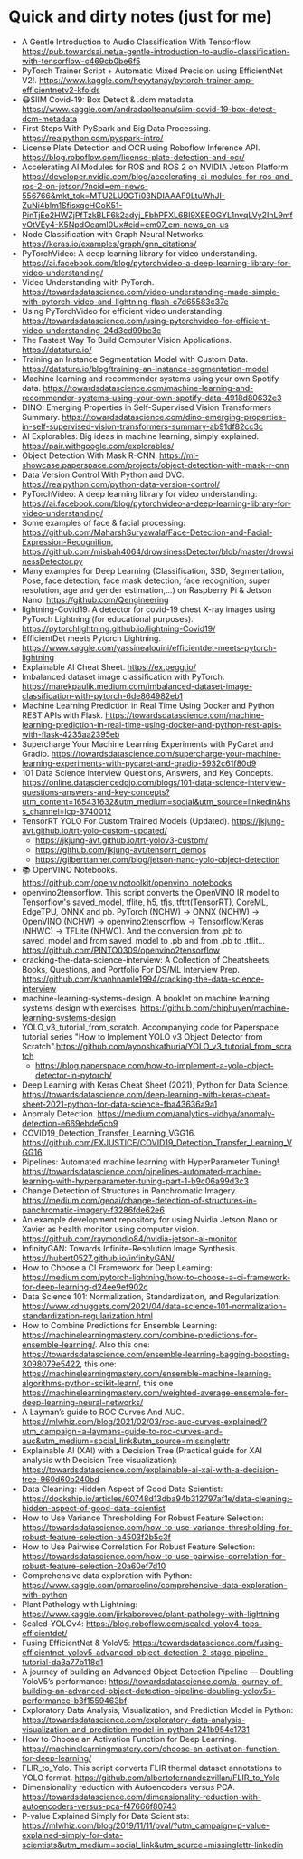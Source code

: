 
# Quick and dirty notes (just for me)
* A Gentle Introduction to Audio Classification With Tensorflow.  https://pub.towardsai.net/a-gentle-introduction-to-audio-classification-with-tensorflow-c469cb0be6f5
* PyTorch Trainer Script + Automatic Mixed Precision using EfficientNet V2!. https://www.kaggle.com/heyytanay/pytorch-trainer-amp-efficientnetv2-kfolds
* 😷SIIM Covid-19: Box Detect & .dcm metadata. https://www.kaggle.com/andradaolteanu/siim-covid-19-box-detect-dcm-metadata
* First Steps With PySpark and Big Data Processing. https://realpython.com/pyspark-intro/
* License Plate Detection and OCR using Roboflow Inference API. https://blog.roboflow.com/license-plate-detection-and-ocr/
* Accelerating AI Modules for ROS and ROS 2 on NVIDIA Jetson Platform. https://developer.nvidia.com/blog/accelerating-ai-modules-for-ros-and-ros-2-on-jetson/?ncid=em-news-556766&mkt_tok=MTU2LU9GTi03NDIAAAF9LtuWhJI-ZuNi4bIm1SfisxgeHCoK51-PinTjEe2HWZjPfTzkBLF6k2adyj_FbhPFXL6BI9XEEOGYL1nvqLVy2InL9mfvOtVEy4-K5NpdOeaml0Ux#cid=em07_em-news_en-us
* Node Classification with Graph Neural Networks. https://keras.io/examples/graph/gnn_citations/
* PyTorchVideo: A deep learning library for video understanding. https://ai.facebook.com/blog/pytorchvideo-a-deep-learning-library-for-video-understanding/
* Video Understanding with PyTorch. https://towardsdatascience.com/video-understanding-made-simple-with-pytorch-video-and-lightning-flash-c7d65583c37e
* Using PyTorchVideo for efficient video understanding. https://towardsdatascience.com/using-pytorchvideo-for-efficient-video-understanding-24d3cd99bc3c
* The Fastest Way To Build Computer Vision Applications. https://datature.io/
* Training an Instance Segmentation Model with Custom Data. https://datature.io/blog/training-an-instance-segmentation-model
* Machine learning and recommender systems using your own Spotify data. https://towardsdatascience.com/machine-learning-and-recommender-systems-using-your-own-spotify-data-4918d80632e3
* DINO: Emerging Properties in Self-Supervised Vision Transformers Summary. https://towardsdatascience.com/dino-emerging-properties-in-self-supervised-vision-transformers-summary-ab91df82cc3c
* AI Explorables: Big ideas in machine learning, simply explained. https://pair.withgoogle.com/explorables/
* Object Detection With Mask R-CNN. https://ml-showcase.paperspace.com/projects/object-detection-with-mask-r-cnn
* Data Version Control With Python and DVC. https://realpython.com/python-data-version-control/
* PyTorchVideo: A deep learning library for video understanding: https://ai.facebook.com/blog/pytorchvideo-a-deep-learning-library-for-video-understanding/
* Some examples of face & facial processing: https://github.com/MaharshSuryawala/Face-Detection-and-Facial-Expression-Recognition, https://github.com/misbah4064/drowsinessDetector/blob/master/drowsinessDetector.py
* Many examples for Deep Learning (Classification, SSD, Segmentation, Pose, face detection, face mask detection, face recognition, super resolution, age and gender estimation,...) on Raspberry Pi & Jetson Nano. https://github.com/Qengineering
* lightning-Covid19: A detector for covid-19 chest X-ray images using PyTorch Lightning (for educational purposes). https://pytorchlightning.github.io/lightning-Covid19/
* EfficientDet meets Pytorch Lightning. https://www.kaggle.com/yassinealouini/efficientdet-meets-pytorch-lightning
* Explainable AI Cheat Sheet. https://ex.pegg.io/
* Imbalanced dataset image classification with PyTorch. https://marekpaulik.medium.com/imbalanced-dataset-image-classification-with-pytorch-6de864982eb1
* Machine Learning Prediction in Real Time Using Docker and Python REST APIs with Flask. https://towardsdatascience.com/machine-learning-prediction-in-real-time-using-docker-and-python-rest-apis-with-flask-4235aa2395eb
* Supercharge Your Machine Learning Experiments with PyCaret and Gradio. https://towardsdatascience.com/supercharge-your-machine-learning-experiments-with-pycaret-and-gradio-5932c61f80d9
* 101 Data Science Interview Questions, Answers, and Key Concepts. https://online.datasciencedojo.com/blogs/101-data-science-interview-questions-answers-and-key-concepts?utm_content=165431632&utm_medium=social&utm_source=linkedin&hss_channel=lcp-3740012
* TensorRT YOLO For Custom Trained Models (Updated). https://jkjung-avt.github.io/trt-yolo-custom-updated/
   *  https://jkjung-avt.github.io/trt-yolov3-custom/
   *  https://github.com/jkjung-avt/tensorrt_demos
   *  https://gilberttanner.com/blog/jetson-nano-yolo-object-detection
* 📚 OpenVINO Notebooks. https://github.com/openvinotoolkit/openvino_notebooks
* openvino2tensorflow. This script converts the OpenVINO IR model to Tensorflow's saved_model, tflite, h5, tfjs, tftrt(TensorRT), CoreML, EdgeTPU, ONNX and pb. PyTorch (NCHW) -> ONNX (NCHW) -> OpenVINO (NCHW) -> openvino2tensorflow -> Tensorflow/Keras (NHWC) -> TFLite (NHWC). And the conversion from .pb to saved_model and from saved_model to .pb and from .pb to .tflit… https://github.com/PINTO0309/openvino2tensorflow
* cracking-the-data-science-interview: A Collection of Cheatsheets, Books, Questions, and Portfolio For DS/ML Interview Prep. https://github.com/khanhnamle1994/cracking-the-data-science-interview
* machine-learning-systems-design. A booklet on machine learning systems design with exercises. https://github.com/chiphuyen/machine-learning-systems-design
* YOLO_v3_tutorial_from_scratch. Accompanying code for Paperspace tutorial series "How to Implement YOLO v3 Object Detector from Scratch".https://github.com/ayooshkathuria/YOLO_v3_tutorial_from_scratch
   *  https://blog.paperspace.com/how-to-implement-a-yolo-object-detector-in-pytorch/
* Deep Learning with Keras Cheat Sheet (2021), Python for Data Science. https://towardsdatascience.com/deep-learning-with-keras-cheat-sheet-2021-python-for-data-science-fba43636a9a1
* Anomaly Detection. https://medium.com/analytics-vidhya/anomaly-detection-e669ebde5cb9
* COVID19_Detection_Transfer_Learning_VGG16. https://github.com/EXJUSTICE/COVID19_Detection_Transfer_Learning_VGG16
* Pipelines: Automated machine learning with HyperParameter Tuning!. https://towardsdatascience.com/pipelines-automated-machine-learning-with-hyperparameter-tuning-part-1-b9c06a99d3c3
* Change Detection of Structures in Panchromatic Imagery. https://medium.com/geoai/change-detection-of-structures-in-panchromatic-imagery-f3286fde62e6
* An example development repository for using Nvidia Jetson Nano or Xavier as health monitor using computer vision. https://github.com/raymondlo84/nvidia-jetson-ai-monitor
* InfinityGAN: Towards Infinite-Resolution Image Synthesis. https://hubert0527.github.io/infinityGAN/
* How to Choose a CI Framework for Deep Learning: https://medium.com/pytorch-lightning/how-to-choose-a-ci-framework-for-deep-learning-d24ee9ef902c
* Data Science 101: Normalization, Standardization, and Regularization: https://www.kdnuggets.com/2021/04/data-science-101-normalization-standardization-regularization.html
* How to Combine Predictions for Ensemble Learning: https://machinelearningmastery.com/combine-predictions-for-ensemble-learning/. Also this one: https://towardsdatascience.com/ensemble-learning-bagging-boosting-3098079e5422, this one: https://machinelearningmastery.com/ensemble-machine-learning-algorithms-python-scikit-learn/, this one https://machinelearningmastery.com/weighted-average-ensemble-for-deep-learning-neural-networks/
* A Layman’s guide to ROC Curves And AUC. https://mlwhiz.com/blog/2021/02/03/roc-auc-curves-explained/?utm_campaign=a-laymans-guide-to-roc-curves-and-auc&utm_medium=social_link&utm_source=missinglettr
* Explainable AI (XAI) with a Decision Tree (Practical guide for XAI analysis with Decision Tree visualization): https://towardsdatascience.com/explainable-ai-xai-with-a-decision-tree-960d60b240bd
* Data Cleaning: Hidden Aspect of Good Data Scientist: https://dockship.io/articles/60748d13dba94b312797af1e/data-cleaning:-hidden-aspect-of-good-data-scientist
* How to Use Variance Thresholding For Robust Feature Selection: https://towardsdatascience.com/how-to-use-variance-thresholding-for-robust-feature-selection-a4503f2b5c3f
* How to Use Pairwise Correlation For Robust Feature Selection: https://towardsdatascience.com/how-to-use-pairwise-correlation-for-robust-feature-selection-20a60ef7d10
* Comprehensive data exploration with Python: https://www.kaggle.com/pmarcelino/comprehensive-data-exploration-with-python
* Plant Pathology with Lightning: https://www.kaggle.com/jirkaborovec/plant-pathology-with-lightning
* Scaled-YOLOv4: https://blog.roboflow.com/scaled-yolov4-tops-efficientdet/
* Fusing EfficientNet & YoloV5: https://towardsdatascience.com/fusing-efficientnet-yolov5-advanced-object-detection-2-stage-pipeline-tutorial-da3a77b118d1
* A journey of building an Advanced Object Detection Pipeline — Doubling YoloV5’s performance: https://towardsdatascience.com/a-journey-of-building-an-advanced-object-detection-pipeline-doubling-yolov5s-performance-b3f1559463bf
* Exploratory Data Analysis, Visualization, and Prediction Model in Python: https://towardsdatascience.com/exploratory-data-analysis-visualization-and-prediction-model-in-python-241b954e1731
* How to Choose an Activation Function for Deep Learning. https://machinelearningmastery.com/choose-an-activation-function-for-deep-learning/
* FLIR_to_Yolo. This script converts FLIR thermal dataset annotations to YOLO format. https://github.com/albertofernandezvillan/FLIR_to_Yolo
* Dimensionality reduction with Autoencoders versus PCA. https://towardsdatascience.com/dimensionality-reduction-with-autoencoders-versus-pca-f47666f80743
* P-value Explained Simply for Data Scientists: https://mlwhiz.com/blog/2019/11/11/pval/?utm_campaign=p-value-explained-simply-for-data-scientists&utm_medium=social_link&utm_source=missinglettr-linkedin
